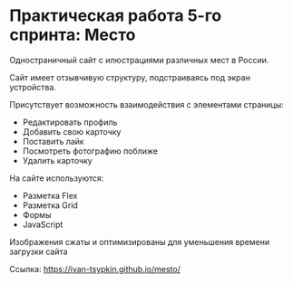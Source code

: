 # Практическая работа 5-го спринта: Место

Одностраничный сайт с илюстрациями различных мест в России.

Сайт имеет отзывчивую структуру, подстраиваясь под экран устройства.

Присутствует возможность взаимодействия с элементами страницы:

* Редактировать профиль
* Добавить свою карточку
* Поставить лайк
* Посмотреть фотографию поближе
* Удалить карточку

На сайте используются:

* Разметка Flex
* Разметка Grid
* Формы
* JavaScript

Изображения сжаты и оптимизированы для уменьшения времени загрузки сайта

Ссылка: https://ivan-tsypkin.github.io/mesto/
